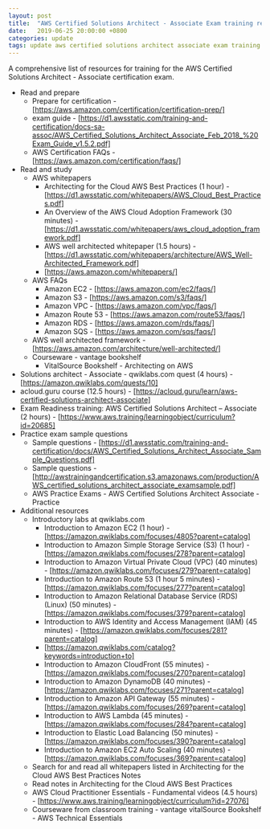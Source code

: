 ```yaml
---
layout: post
title:  "AWS Certified Solutions Architect - Associate Exam training resources"
date:   2019-06-25 20:00:00 +0800
categories: update
tags: update aws certified solutions architect associate exam training certification
---
```

A comprehensive list of resources for training for the AWS Certified Solutions Architect - Associate certification exam.

* Read and prepare
  * Prepare for certification - [https://aws.amazon.com/certification/certification-prep/]
  * exam guide - [https://d1.awsstatic.com/training-and-certification/docs-sa-assoc/AWS_Certified_Solutions_Architect_Associate_Feb_2018_%20Exam_Guide_v1.5.2.pdf]
  * AWS Certification FAQs - [https://aws.amazon.com/certification/faqs/]
* Read and study
  * AWS whitepapers
    * Architecting for the Cloud AWS Best Practices (1 hour) - [https://d1.awsstatic.com/whitepapers/AWS_Cloud_Best_Practices.pdf]
    * An Overview of the AWS Cloud Adoption Framework (30 minutes) - [https://d1.awsstatic.com/whitepapers/aws_cloud_adoption_framework.pdf]
    * AWS well architected whitepaper (1.5 hours) - [https://d1.awsstatic.com/whitepapers/architecture/AWS_Well-Architected_Framework.pdf]
    * [https://aws.amazon.com/whitepapers/]
  * AWS FAQs
    * Amazon EC2 - [https://aws.amazon.com/ec2/faqs/]
    * Amazon S3 - [https://aws.amazon.com/s3/faqs/]
    * Amazon VPC - [https://aws.amazon.com/vpc/faqs/]
    * Amazon Route 53 - [https://aws.amazon.com/route53/faqs/]
    * Amazon RDS - [https://aws.amazon.com/rds/faqs/]
    * Amazon SQS - [https://aws.amazon.com/sqs/faqs/]
  * AWS well architected framework - [https://aws.amazon.com/architecture/well-architected/]
  * Courseware - vantage bookshelf
    * VitalSource Bookshelf - Architecting on AWS
* Solutions architect - Associate - qwiklabs.com quest (4 hours) - [https://amazon.qwiklabs.com/quests/10]
* acloud.guru course (12.5 hours) - [https://acloud.guru/learn/aws-certified-solutions-architect-associate]
* Exam Readiness training: AWS Certified Solutions Architect – Associate (2 hours) - [https://www.aws.training/learningobject/curriculum?id=20685]
* Practice exam sample questions
  * Sample questions - [https://d1.awsstatic.com/training-and-certification/docs/AWS_Certified_Solutions_Architect_Associate_Sample_Questions.pdf]
  * Sample questions - [http://awstrainingandcertification.s3.amazonaws.com/production/AWS_certified_solutions_architect_associate_examsample.pdf]
  * AWS Practice Exams - AWS Certified Solutions Architect Associate - Practice
* Additional resources
  * Introductory labs at qwiklabs.com
    * Introduction to Amazon EC2 (1 hour) - [https://amazon.qwiklabs.com/focuses/4805?parent=catalog]
    * Introduction to Amazon Simple Storage Service (S3) (1 hour) - [https://amazon.qwiklabs.com/focuses/278?parent=catalog]
    * Introduction to Amazon Virtual Private Cloud (VPC) (40 minutes) - [https://amazon.qwiklabs.com/focuses/279?parent=catalog]
    * Introduction to Amazon Route 53 (1 hour 5 minutes) - [https://amazon.qwiklabs.com/focuses/277?parent=catalog]
    * Introduction to Amazon Relational Database Service (RDS) (Linux) (50 minutes) - [https://amazon.qwiklabs.com/focuses/379?parent=catalog]
    * Introduction to AWS Identity and Access Management (IAM) (45 minutes) - [https://amazon.qwiklabs.com/focuses/281?parent=catalog]
    * [https://amazon.qwiklabs.com/catalog?keywords=introduction+to]
    * Introduction to Amazon CloudFront (55 minutes) - [https://amazon.qwiklabs.com/focuses/270?parent=catalog]
    * Introduction to Amazon DynamoDB (40 minutes) - [https://amazon.qwiklabs.com/focuses/271?parent=catalog]
    * Introduction to Amazon API Gateway (55 minutes) - [https://amazon.qwiklabs.com/focuses/269?parent=catalog]
    * Introduction to AWS Lambda (45 minutes) - [https://amazon.qwiklabs.com/focuses/284?parent=catalog]
    * Introduction to Elastic Load Balancing (50 minutes) - [https://amazon.qwiklabs.com/focuses/390?parent=catalog]
    * Introduction to Amazon EC2 Auto Scaling (40 minutes) - [https://amazon.qwiklabs.com/focuses/369?parent=catalog]
  * Search for and read all whitepapers listed in Architecting for the Cloud AWS Best Practices Notes
  * Read notes in Architecting for the Cloud AWS Best Practices
  * AWS Cloud Practitioner Essentials - Fundamental videos (4.5 hours) - [https://www.aws.training/learningobject/curriculum?id=27076]
  * Courseware from classroom training - vantage vitalSource Bookshelf - AWS Technical Essentials

